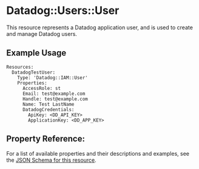 # Datadog::Users::User

This resource represents a Datadog application user, and is used to create and manage Datadog users.

## Example Usage

```
Resources:
  DatadogTestUser:
    Type: 'Datadog::IAM::User'
    Properties:
      AccessRole: st
      Email: test@example.com
      Handle: test@example.com
      Name: Test LastName
      DatadogCredentials:
        ApiKey: <DD_API_KEY>
        ApplicationKey: <DD_APP_KEY>
```

## Property Reference:

For a list of available properties and their descriptions and examples, see the [JSON Schema for this resource](https://github.com/DataDog/datadog-cloudformation-resources/blob/master/datadog-iam-user-handler/datadog-iam-user.json).
